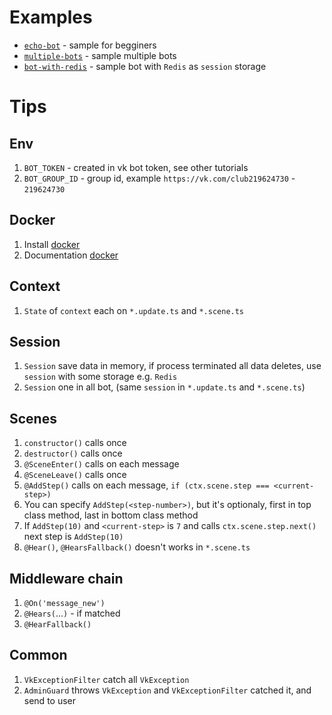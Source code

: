 # Examples

- [`echo-bot`](https://github.com/xTCry/nestjs-vk-samples/tree/master/echo-bot) - sample for begginers
- [`multiple-bots`](https://github.com/xTCry/nestjs-vk-samples/tree/master/multiple-bots) - sample multiple bots
- [`bot-with-redis`](https://github.com/xTCry/nestjs-vk-samples/tree/master/bot-with-redis) - sample bot with `Redis` as `session` storage

# Tips

## Env

1. `BOT_TOKEN` - created in vk bot token, see other tutorials
2. `BOT_GROUP_ID` - group id, example `https://vk.com/club219624730` - `219624730`

## Docker

1. Install [docker](https://www.docker.com/)
2. Documentation [docker](https://docs.docker.com/)

## Context

1. `State` of `context` each on `*.update.ts` and `*.scene.ts`

## Session

1. `Session` save data in memory, if process terminated all data deletes, use `session` with some storage e.g. `Redis`
2. `Session` one in all bot, (same `session` in `*.update.ts` and `*.scene.ts`)

## Scenes

1. `constructor()` calls once
2. `destructor()` calls once
3. `@SceneEnter()` calls on each message
4. `@SceneLeave()` calls once
5. `@AddStep()` calls on each message, `if (ctx.scene.step === <current-step>)`
6. You can specify `AddStep(<step-number>)`, but it's optionaly, first in top class method, last in bottom class method
7. If `AddStep(10)` and `<current-step>` is `7` and calls `ctx.scene.step.next()` next step is `AddStep(10)`
8. `@Hear()`, `@HearsFallback()` doesn't works in `*.scene.ts`

## Middleware chain

1. `@On('message_new')`
2. `@Hears(`...`)` - if matched
3. `@HearFallback()`

## Common

1. `VkExceptionFilter` catch all `VkException`
2. `AdminGuard` throws `VkException` and `VkExceptionFilter` catched it, and send to user
